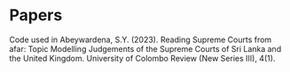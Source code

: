 # Papers

Code used in Abeywardena, S.Y. (2023). Reading Supreme Courts from afar: Topic Modelling Judgements of the Supreme Courts of Sri Lanka and the United Kingdom. University of Colombo Review (New Series III), 4(1).
